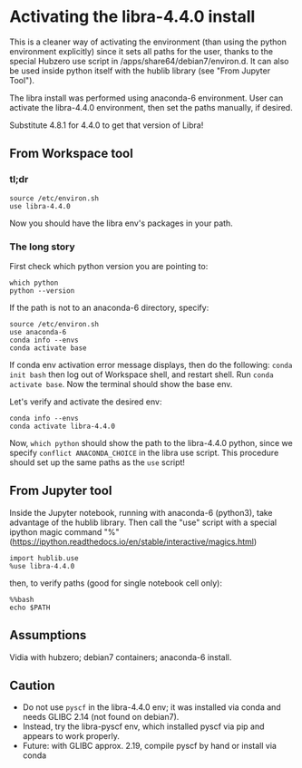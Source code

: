 # Activating the libra-4.4.0 install

This is a cleaner way of activating the environment (than using the python
environment explicitly) since it sets all paths for the user, thanks to the
special Hubzero use script in /apps/share64/debian7/environ.d. It can also
be used inside python itself with the hublib library (see "From Jupyter Tool").

The libra install was performed using anaconda-6 environment. User can activate
the libra-4.4.0 environment, then set the paths manually, if desired.

Substitute 4.8.1 for 4.4.0 to get that version of Libra!

## From Workspace tool

### tl;dr
```
source /etc/environ.sh
use libra-4.4.0
```
Now you should have the libra env's packages in your path.

### The long story
First check which python version you are pointing to:
```
which python
python --version
```

If the path is not to an anaconda-6 directory, specify:
```
source /etc/environ.sh
use anaconda-6
conda info --envs
conda activate base
```

If conda env activation error message displays, then do the following:
`conda init bash`
then log out of Workspace shell, and restart shell. Run 
`conda activate base`. Now the terminal should show the base env. 

Let's verify and activate the desired env:

```
conda info --envs
conda activate libra-4.4.0
```
Now, 
`which python` 
should show the path to the libra-4.4.0 python, since we specify `conflict ANACONDA_CHOICE` in the libra use script.
This procedure should set up the same paths as the `use` script!

## From Jupyter tool

Inside the Jupyter notebook, running with anaconda-6 (python3), take advantage
of the hublib library. Then call the "use" script with a special ipython
magic command "%" (https://ipython.readthedocs.io/en/stable/interactive/magics.html)
```
import hublib.use
%use libra-4.4.0
```

then, to verify paths (good for single notebook cell only):
```
%%bash
echo $PATH
```
## Assumptions

Vidia with hubzero; debian7 containers; anaconda-6 install. 

## Caution

- Do not use `pyscf` in the libra-4.4.0 env; it was installed via conda and needs GLIBC 2.14 (not found on debian7). 
- Instead, try the libra-pyscf env, which installed pyscf via pip and appears to work properly.
- Future: with GLIBC approx. 2.19, compile pyscf by hand or install via conda
